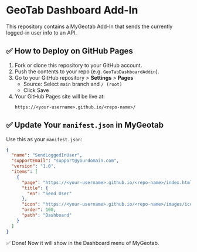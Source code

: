 
# GeoTab Dashboard Add-In

This repository contains a MyGeotab Add-In that sends the currently logged-in user info to an API.

## ✅ How to Deploy on GitHub Pages

1. Fork or clone this repository to your GitHub account.
2. Push the contents to your repo (e.g. `GeoTabDashboardAddin`).
3. Go to your GitHub repository > **Settings** > **Pages**
   - Source: Select `main` branch and `/ (root)`
   - Click Save
4. Your GitHub Pages site will be live at:
   ```
   https://<your-username>.github.io/<repo-name>/
   ```

## ✅ Update Your `manifest.json` in MyGeotab

Use this as your `manifest.json`:

```json
{
  "name": "SendLoggedInUser",
  "supportEmail": "support@yourdomain.com",
  "version": "1.0",
  "items": [
    {
      "page": "https://<your-username>.github.io/<repo-name>/index.html",
      "title": {
        "en": "Send User"
      },
      "icon": "https://<your-username>.github.io/<repo-name>/images/icon.svg",
      "order": 100,
      "path": "Dashboard"
    }
  ]
}
```

✅ Done! Now it will show in the Dashboard menu of MyGeotab.
